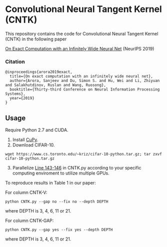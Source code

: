 # Convolutional Neural Tangent Kernel (CNTK)

This repository contains the code for Convolutional Neural Tangent Kernel (CNTK) in the following paper 

[On Exact Computation with an Infinitely Wide Neural Net](https://arxiv.org/abs/1904.11955) (NeurIPS 2019)

### Citation

	@inproceedings{arora2019exact,
	  title={On exact computation with an infinitely wide neural net},
	  author={Arora, Sanjeev and Du, Simon S. and Hu, Wei and Li, Zhiyuan and Salakhutdinov, Ruslan and Wang, Ruosong},
	  booktitle={Thirty-third Conference on Neural Information Processing Systems},
	  year={2019}
	}
	
## Usage
Require Python 2.7 and CUDA.

1. Install [CuPy](https://cupy.chainer.org).
2. Download CIFAR-10.
```
wget https://www.cs.toronto.edu/~kriz/cifar-10-python.tar.gz; tar zxvf cifar-10-python.tar.gz
```
3. Parallelize [Line 143-146](https://github.com/ruosongwang/CNTK/blob/f6152dab94dfc7abb84cba8eb346366d8c39c0f0/CNTK.py#L143) in CNTK.py according to your specific computing enviroment to utilize multiple GPUs. 

To reproduce results in Table 1 in our paper:

For column CNTK-V:

```
python CNTK.py --gap no --fix no --depth DEPTH
```
where DEPTH is 3, 4, 6, 11 or 21.

For column CNTK-GAP:

```
python CNTK.py --gap yes --fix yes --depth DEPTH
```
where DEPTH is 3, 4, 6, 11 or 21.

